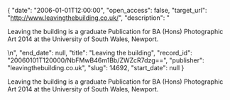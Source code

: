 {
  "date": "2006-01-01T12:00:00", 
  "open_access": false, 
  "target_url": "http://www.leavingthebuilding.co.uk/", 
  "description": "<p>Leaving the building is a graduate Publication for BA (Hons) Photographic Art 2014 at the University of South Wales, Newport.</p>\n", 
  "end_date": null, 
  "title": "Leaving the building", 
  "record_id": "20060101T120000/NbFMwB46m1Bb/ZWZcR7dzg==", 
  "publisher": "leavingthebuilding.co.uk", 
  "slug": 14692, 
  "start_date": null
}

<p>Leaving the building is a graduate Publication for BA (Hons) Photographic Art 2014 at the University of South Wales, Newport.</p>
